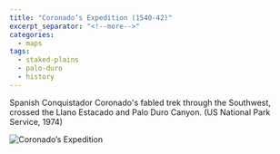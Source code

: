 ```yaml
---
title: "Coronado’s Expedition (1540-42)"
excerpt_separator: "<!--more-->"
categories:
  - maps
tags:
  - staked-plains
  - palo-duro
  - history
---
```

Spanish Conquistador Coronado's fabled trek through the Southwest, crossed the Llano Estacado and Palo Duro Canyon. (US National Park Service, 1974)

![Coronado’s Expedition](/images/maps/151.jpg)
